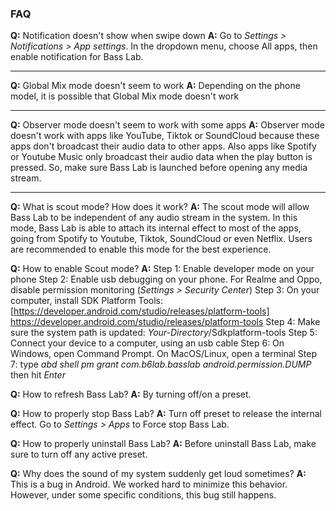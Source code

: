 ### FAQ

**Q:** Notification doesn't show when swipe down
**A:** Go to <em>Settings > Notifications > App settings</em>. In the dropdown menu, choose All apps, then enable notification for Bass Lab.

---

**Q:** Global Mix mode doesn't seem to work
**A:** Depending on the phone model, it is possible that Global Mix mode doesn't work

---

**Q:** Observer mode doesn't seem to work with some apps
**A:** Observer mode doesn't work with apps like YouTube, Tiktok or SoundCloud because these apps don't broadcast their audio data to other apps. Also apps like Spotify or Youtube Music only broadcast their audio data when the play button is pressed. So, make sure Bass Lab is launched before opening any media stream.

---

**Q:** What is scout mode? How does it work?
**A:** The scout mode will allow Bass Lab to be independent of any audio stream in the system. In this mode, Bass Lab is able to attach its internal effect to most of the apps, going from Spotify to Youtube, Tiktok, SoundCloud or even Netflix. Users are recommended to enable this mode for the best experience.

**Q:** How to enable Scout mode?
**A:**
Step 1: Enable developer mode on your phone
Step 2: Enable usb debugging on your phone. For Realme and Oppo, disable permission monitoring (<em>Settings > Security Center</em>)
Step 3: On your computer, install SDK Platform Tools: [https://developer.android.com/studio/releases/platform-tools] https://developer.android.com/studio/releases/platform-tools
Step 4: Make sure the system path is updated: <em>Your-Directory</em>/Sdkplatform-tools
Step 5: Connect your device to a computer, using an usb cable
Step 6: On Windows, open Command Prompt. On MacOS/Linux, open a terminal
Step 7: type <em>abd shell pm grant com.b6lab.basslab android.permission.DUMP</em> then hit <em>Enter</em>

**Q:** How to refresh Bass Lab?
**A:** By turning off/on a preset.

**Q:** How to properly stop Bass Lab?
**A:** Turn off preset to release the internal effect. Go to <em>Settings > Apps</em> to Force stop Bass Lab.

**Q:** How to properly uninstall Bass Lab?
**A:** Before uninstall Bass Lab, make sure to turn off any active preset.

**Q:** Why does the sound of my system suddenly get loud sometimes?
**A:** This is a bug in Android. We worked hard to minimize this behavior. However, under some specific conditions, this bug still happens.
